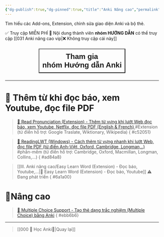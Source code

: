 ```yaml
---
{"dg-publish":true,"dg-pinned":true,"title":"Anki Nâng cao","permalink":"/iii-anki-nang-cao/030-anki-nang-cao-publish/","pinned":true,"dgPassFrontmatter":true}
---
```


Tìm hiểu các Add-ons, Extension, chỉnh sửa giao diện Anki và bộ thẻ.

✅ Truy cập MIỄN PHÍ
👑 Nội dung thành viên **nhóm HƯỚNG DẪN** có thể truy cập
[[031 Anki nâng cao vip\|❌ Không truy cập cái này]]

<div style="display: flex; flex-direction: column; align-items: center; cursor: pointer;">
  <a href="https://m.me/tui.la.phuc747" target="_blank">
    <button style="font-size: 24px; padding: 10px; margin: 10px 0; background: var(--text-accent); font-weight: 600; color: var(--text-on-accent); height: 100%; width-max:90%;">Tham gia<br>nhóm Hướng dẫn Anki</button>
  </a>
</div>

_______

# 🔭 Thêm từ khi đọc báo, xem Youtube, đọc file PDF


> [👑 Read Pronunciation (Extension) - Thêm từ vựng khi lướt Web đọc báo, xem Youtube, Netflix, đọc file PDF (English & French) ](https://www.facebook.com/groups/ankikhoa2/posts/653970943451875/) #Extension 
> (từ điển hỗ trợ: Google Traslate, Wiktionary, Wikipedia)
{ #c52051}


> [👑 ReadingLWT (Windows) - Cách thêm từ vựng nhanh khi lướt Web, đọc file PDF (từ điển Anh-Việt, Oxford, Cambridge, Longman,..)](https://www.facebook.com/100006970567626/videos/249611901177402/) #phần-mềm 
> (từ điển hỗ trợ: Cambridge, Oxford, Macmillan, Longman, Collins,...)
{ #ad84a8}


> [[III. Anki nâng cao/Easy Learn Word (Extension) - Đọc báo, Youtube,...\|👑 Easy Learn Word (Extension) - Đọc báo, Youtube]]
> ⚠️ Đang phát triển
{ #6a1a00}


# 💎Nâng cao
> [👑 Multiple Choice Support - Tạo thẻ dạng trắc nghiệm (Multiple Choice) bằng Anki](https://www.facebook.com/100006970567626/videos/647310920677093/)
{ #ebb6b6}


___
> [[000 🌟 Học Anki🌟\|Quay lại]]